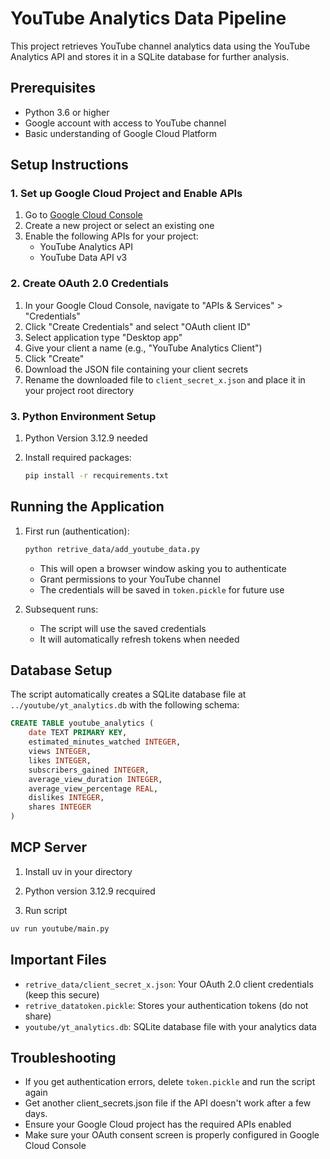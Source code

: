 # YouTube Analytics Data Pipeline

This project retrieves YouTube channel analytics data using the YouTube Analytics API and stores it in a SQLite database for further analysis.

## Prerequisites

- Python 3.6 or higher
- Google account with access to YouTube channel
- Basic understanding of Google Cloud Platform

## Setup Instructions

### 1. Set up Google Cloud Project and Enable APIs

1. Go to [Google Cloud Console](https://console.cloud.google.com/)
2. Create a new project or select an existing one
3. Enable the following APIs for your project:
   - YouTube Analytics API
   - YouTube Data API v3

### 2. Create OAuth 2.0 Credentials

1. In your Google Cloud Console, navigate to "APIs & Services" > "Credentials"
2. Click "Create Credentials" and select "OAuth client ID"
3. Select application type "Desktop app"
4. Give your client a name (e.g., "YouTube Analytics Client")
5. Click "Create"
6. Download the JSON file containing your client secrets
7. Rename the downloaded file to `client_secret_x.json` and place it in your project root directory

### 3. Python Environment Setup

1. Python Version 3.12.9 needed

2. Install required packages:
   ```bash
   pip install -r recquirements.txt
   ```

## Running the Application

1. First run (authentication):
   ```bash
   python retrive_data/add_youtube_data.py
   ```
   - This will open a browser window asking you to authenticate
   - Grant permissions to your YouTube channel
   - The credentials will be saved in `token.pickle` for future use

2. Subsequent runs:
   - The script will use the saved credentials
   - It will automatically refresh tokens when needed

## Database Setup

The script automatically creates a SQLite database file at `../youtube/yt_analytics.db` with the following schema:

```sql
CREATE TABLE youtube_analytics (
    date TEXT PRIMARY KEY,
    estimated_minutes_watched INTEGER,
    views INTEGER,
    likes INTEGER,
    subscribers_gained INTEGER,
    average_view_duration INTEGER,
    average_view_percentage REAL,
    dislikes INTEGER,
    shares INTEGER
)
```

## MCP Server

1. Install uv in your directory

2. Python version 3.12.9 recquired

3. Run script
```bash
uv run youtube/main.py
```


## Important Files

- `retrive_data/client_secret_x.json`: Your OAuth 2.0 client credentials (keep this secure)
- `retrive_datatoken.pickle`: Stores your authentication tokens (do not share)
- `youtube/yt_analytics.db`: SQLite database file with your analytics data

## Troubleshooting

- If you get authentication errors, delete `token.pickle` and run the script again
- Get another client_secrets.json file if the API doesn't work after a few days.
- Ensure your Google Cloud project has the required APIs enabled
- Make sure your OAuth consent screen is properly configured in Google Cloud Console
